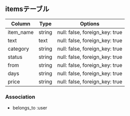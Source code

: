 ## itemsテーブル

| Column   | Type   | Options                        |
| -------- | ------ | ------------------------------ |
| item_name| string | null: false, foreign_key: true |
| text     | text   | null: false, foreign_key: true |
| category | string | null: false, foreign_key: true |
| status   | string | null: false, foreign_key: true |
| from     | string | null: false, foreign_key: true |
| days     | string | null: false, foreign_key: true |
| price    | string | null: false, foreign_key: true |

### Association
- belongs_to :user